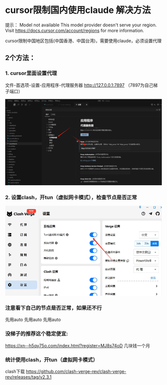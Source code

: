 # cursor限制国内使用claude 解决方法

提示：
Model not available
This model provider doesn't serve your region. Visit https://docs.cursor.com/account/regions for more information.

cursor限制中国地区包括(中国香港、中国台湾)，需要使用claude，必须设置代理

## 2个方法：
### 1. cursor里面设置代理
文件-首选项-设置-应用程序-代理服务器 http://127.0.0.1:7897 （7897为自己梯子端口）

![20250716142555.png](<20250716142555.png>)


### 2. 设置clash，开tun（虚拟网卡模式），检查节点是否正常

![202507161426877.png](<202507161426877.png>)



### 注意看下自己的节点是否正常，如果还不行
先用auto
先用auto
先用auto


### 没梯子的推荐这个稳定便宜:
 https://xn--h5qy75o.com/index.html?register=MJ8s74oD
几块钱一个月

### 统计使用clash，开tun（虚拟网卡模式）

clash下载
https://github.com/clash-verge-rev/clash-verge-rev/releases/tag/v2.3.1


